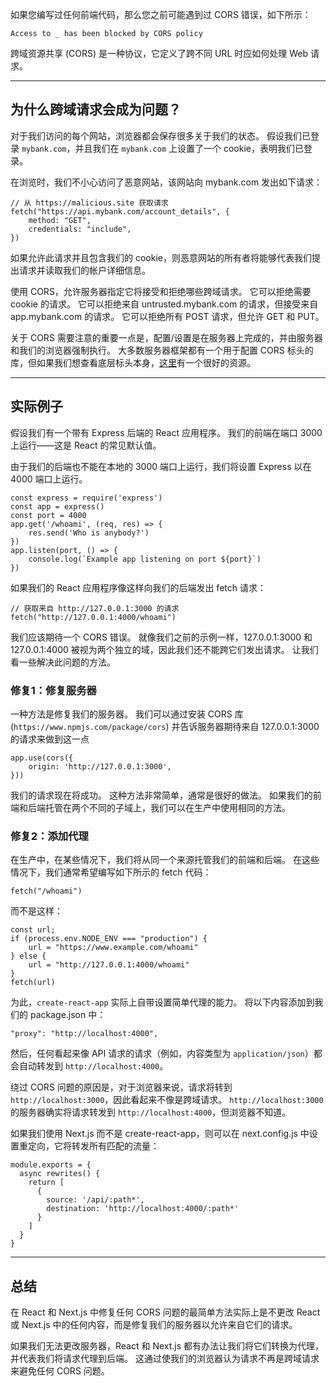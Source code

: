如果您编写过任何前端代码，那么您之前可能遇到过 CORS 错误，如下所示：

```
Access to _ has been blocked by CORS policy
```

跨域资源共享 (CORS) 是一种协议，它定义了跨不同 URL 时应如何处理 Web 请求。

***

## 为什么跨域请求会成为问题？

对于我们访问的每个网站，浏览器都会保存很多关于我们的状态。 假设我们已登录 `mybank.com`，并且我们在 `mybank.com` 上设置了一个 cookie，表明我们已登录。

在浏览时，我们不小心访问了恶意网站，该网站向 mybank.com 发出如下请求：

```
// 从 https://malicious.site 获取请求
fetch("https://api.mybank.com/account_details", {
    method: "GET",
    credentials: "include",
})
```

如果允许此请求并且包含我们的 cookie，则恶意网站的所有者将能够代表我们提出请求并读取我们的帐户详细信息。

使用 CORS，允许服务器指定它将接受和拒绝哪些跨域请求。 它可以拒绝需要 cookie 的请求。 它可以拒绝来自 untrusted.mybank.com 的请求，但接受来自 app.mybank.com 的请求。 它可以拒绝所有 POST 请求，但允许 GET 和 PUT。

关于 CORS 需要注意的重要一点是，配置/设置是在服务器上完成的，并由服务器和我们的浏览器强制执行。 大多数服务器框架都有一个用于配置 CORS 标头的库，但如果我们想查看底层标头本身，[这里](https://developer.mozilla.org/en-US/docs/Web/HTTP/CORS)有一个很好的资源。

***

## 实际例子

假设我们有一个带有 Express 后端的 React 应用程序。 我们的前端在端口 3000 上运行——这是 React 的常见默认值。

由于我们的后端也不能在本地的 3000 端口上运行，我们将设置 Express 以在 4000 端口上运行。

```
const express = require('express')
const app = express()
const port = 4000
app.get('/whoami', (req, res) => {
    res.send('Who is anybody?')
})
app.listen(port, () => {
    console.log(`Example app listening on port ${port}`)
})
```

如果我们的 React 应用程序像这样向我们的后端发出 fetch 请求：

```
// 获取来自 http://127.0.0.1:3000 的请求
fetch("http://127.0.0.1:4000/whoami")
```

我们应该期待一个 CORS 错误。 就像我们之前的示例一样，127.0.0.1:3000 和 127.0.0.1:4000 被视为两个独立的域，因此我们还不能跨它们发出请求。 让我们看一些解决此问题的方法。

### 修复1：修复服务器

一种方法是修复我们的服务器。 我们可以通过安装 CORS 库 (`https://www.npmjs.com/package/cors`) 并告诉服务器期待来自 127.0.0.1:3000 的请求来做到这一点

```
app.use(cors({
    origin: 'http://127.0.0.1:3000',
}))
```

我们的请求现在将成功。 这种方法非常简单，通常是很好的做法。 如果我们的前端和后端托管在两个不同的子域上，我们可以在生产中使用相同的方法。

### 修复2：添加代理

在生产中，在某些情况下，我们将从同一个来源托管我们的前端和后端。 在这些情况下，我们通常希望编写如下所示的 fetch 代码：

```
fetch("/whoami")
```

而不是这样：

```
const url;
if (process.env.NODE_ENV === "production") {
    url = "https://www.example.com/whoami"
} else {
    url = "http://127.0.0.1:4000/whoami"
}
fetch(url)
```

为此，`create-react-app` 实际上自带设置简单代理的能力。 将以下内容添加到我们的 package.json 中：

```
"proxy": "http://localhost:4000",
```

然后，任何看起来像 API 请求的请求（例如，内容类型为 `application/json`）都会自动转发到 `http://localhost:4000`。

绕过 CORS 问题的原因是，对于浏览器来说，请求将转到 `http://localhost:3000`，因此看起来不像是跨域请求。 `http://localhost:3000` 的服务器确实将请求转发到 `http://localhost:4000`，但浏览器不知道。

如果我们使用 Next.js 而不是 create-react-app，则可以在 next.config.js 中设置重定向，它将转发所有匹配的流量：

```
module.exports = {
  async rewrites() {
    return [
      {
        source: '/api/:path*',
        destination: 'http://localhost:4000/:path*'
      }
    ]
  }
}
```

***

## 总结

在 React 和 Next.js 中修复任何 CORS 问题的最简单方法实际上是不更改 React 或 Next.js 中的任何内容，而是修复我们的服务器以允许来自它们的请求。

如果我们无法更改服务器，React 和 Next.js 都有办法让我们将它们转换为代理，并代表我们将请求代理到后端。 这通过使我们的浏览器认为请求不再是跨域请求来避免任何 CORS 问题。
